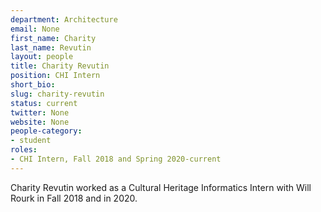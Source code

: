 ```yaml
---
department: Architecture
email: None
first_name: Charity
last_name: Revutin
layout: people
title: Charity Revutin
position: CHI Intern
short_bio:
slug: charity-revutin
status: current
twitter: None
website: None
people-category:
- student
roles:
- CHI Intern, Fall 2018 and Spring 2020-current
---
```


Charity Revutin worked as a Cultural Heritage Informatics Intern with Will Rourk in Fall 2018 and in 2020.
